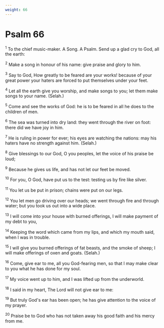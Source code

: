```yaml
---
weight: 66
---
```


# Psalm 66

<sup>1</sup> To the chief music-maker. A Song. A Psalm. Send up a glad cry to God, all the earth: 

<sup>2</sup> Make a song in honour of his name: give praise and glory to him. 

<sup>3</sup> Say to God, How greatly to be feared are your works! because of your great power your haters are forced to put themselves under your feet. 

<sup>4</sup> Let all the earth give you worship, and make songs to you; let them make songs to your name. (Selah.) 

<sup>5</sup> Come and see the works of God: he is to be feared in all he does to the children of men. 

<sup>6</sup> The sea was turned into dry land: they went through the river on foot: there did we have joy in him. 

<sup>7</sup> He is ruling in power for ever; his eyes are watching the nations: may his haters have no strength against him. (Selah.) 

<sup>8</sup> Give blessings to our God, O you peoples, let the voice of his praise be loud; 

<sup>9</sup> Because he gives us life, and has not let our feet be moved. 

<sup>10</sup> For you, O God, have put us to the test: testing us by fire like silver. 

<sup>11</sup> You let us be put in prison; chains were put on our legs. 

<sup>12</sup> You let men go driving over our heads; we went through fire and through water; but you took us out into a wide place. 

<sup>13</sup> I will come into your house with burned offerings, I will make payment of my debt to you, 

<sup>14</sup> Keeping the word which came from my lips, and which my mouth said, when I was in trouble. 

<sup>15</sup> I will give you burned offerings of fat beasts, and the smoke of sheep; I will make offerings of oxen and goats. (Selah.) 

<sup>16</sup> Come, give ear to me, all you God-fearing men, so that I may make clear to you what he has done for my soul. 

<sup>17</sup> My voice went up to him, and I was lifted up from the underworld. 

<sup>18</sup> I said in my heart, The Lord will not give ear to me: 

<sup>19</sup> But truly God's ear has been open; he has give attention to the voice of my prayer. 

<sup>20</sup> Praise be to God who has not taken away his good faith and his mercy from me. 



